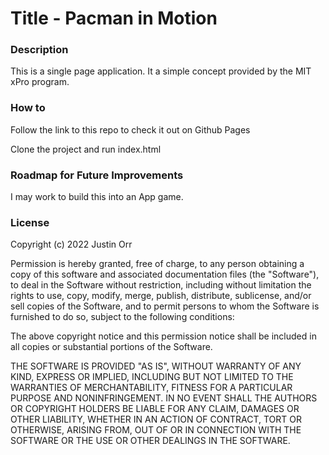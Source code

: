 # Title - Pacman in Motion


### Description

This is a single page application. It a simple concept provided by the MIT xPro program.

### How to 

Follow the link to this repo to check it out on Github Pages

Clone the project and run index.html


### Roadmap for Future Improvements

I may work to build this into an App game. 
   
### License
Copyright (c) 2022 Justin Orr

Permission is hereby granted, free of charge, to any person obtaining a copy of this software and associated documentation files (the "Software"), to deal in the Software without restriction, including without limitation the rights to use, copy, modify, merge, publish, distribute, sublicense, and/or sell copies of the Software, and to permit persons to whom the Software is furnished to do so, subject to the following conditions:

The above copyright notice and this permission notice shall be included in all copies or substantial portions of the Software.

THE SOFTWARE IS PROVIDED "AS IS", WITHOUT WARRANTY OF ANY KIND, EXPRESS OR IMPLIED, INCLUDING BUT NOT LIMITED TO THE WARRANTIES OF MERCHANTABILITY, FITNESS FOR A PARTICULAR PURPOSE AND NONINFRINGEMENT. IN NO EVENT SHALL THE AUTHORS OR COPYRIGHT HOLDERS BE LIABLE FOR ANY CLAIM, DAMAGES OR OTHER LIABILITY, WHETHER IN AN ACTION OF CONTRACT, TORT OR OTHERWISE, ARISING FROM, OUT OF OR IN CONNECTION WITH THE SOFTWARE OR THE USE OR OTHER DEALINGS IN THE SOFTWARE.
